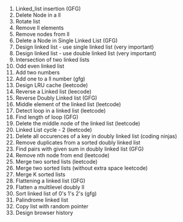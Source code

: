 1) Linked_list insertion (GFG)
2) Delete Node in a ll
3) Rotate list
4) Remove ll elements
5) Remove nodes from ll 
6) Delete a Node in Single Linked List (GFG)
7) Design linked list  - use single linked list (very important)
8) Design linked list  - use double linked list (very important)
9) Intersection of two linked lists
10) Odd even linked list
11) Add two numbers 
12) Add one to a ll number (gfg)
13) Design LRU cache (leetcode)
14) Reverse a Linked list (leecode)
15) Reverse Doubly Linked list (GFG)
16) Middle element of the linked list (leetcode)
17) Detect loop in a linked list (leetcode)
18) Find length of loop (GFG)
19) Delete the middle node of the linked list (leetcode)
20) Linked List cycle - 2 (leetcode)
21) Delete all occurences of a key in doubly linked list (coding ninjas)
22) Remove duplicates from a sorted doubly linked list
23) Find pairs with given sum in doubly linked list (GFG)
24) Remove nth node from end (leetcode)
25) Merge two sorted lists (leetcode)
26) Merge two sorted lists (without extra space leetcode)
27) Merge K sorted lists
28) Flattening a linked list (GFG)
29) Flatten a multilevel doubly ll
30) Sort linked list of 0's 1's 2's (gfg)
31) Palindrome linked list
32) Copy list with random pointer
33) Design browser history
